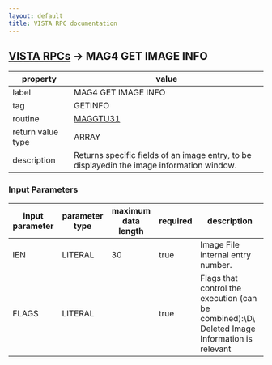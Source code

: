 ```yaml
---
layout: default
title: VISTA RPC documentation
---
```




## [VISTA RPCs](TableOfContent.md) &#8594; MAG4 GET IMAGE INFO 

 property | value 
--- | --- 
 label | MAG4 GET IMAGE INFO
 tag | GETINFO
 routine | [MAGGTU31](http://code.osehra.org/dox/Routine_MAGGTU31_source.html)
 return value type | ARRAY
 description | Returns specific fields of an image entry, to be displayedin the image information window.

### Input Parameters

| input parameter | parameter type | maximum data length | required | description | 
| --- | --- | --- | --- | --- | 
| IEN | LITERAL | 30 | true | Image File internal entry number. | 
| FLAGS | LITERAL |  | true | Flags that control the execution (can be combined):\D\  Deleted Image Information is relevant | 